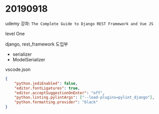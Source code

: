 # 20190918

udemy 강좌: `The Complete Guide to Django REST Framework and Vue JS`

level One

django, rest_framework 도입부

-   serializer
-   ModelSerializer

vscode.json

```json
{
    "python.jediEnabled": false,
    "editor.fontLigatures": true,
    "editor.acceptSuggestionOnEnter": "off",
    "python.linting.pylintArgs": ["--load-plugins=pylint_django"],
    "python.formatting.provider": "black"
}
```
